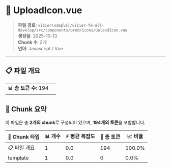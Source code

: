 # 📄 UploadIcon.vue

> **파일 경로**: `vizier(sample)/vizier-fe-all-develop/src/components/prod/icons/UploadIcon.vue`  
> **생성일**: 2025-10-13  
> **Chunk 수**: 2개  
> **언어**: Javascript / Vue
---


## 📋 파일 개요

| | |
|--|--|
| 📊 **총 토큰 수**: 194 |  |






## 🧩 Chunk 요약

이 파일은 총 **2개의 chunk**로 구성되어 있으며, **194개의 토큰**을 포함합니다.

| 🧩 Chunk 타입 | 📊 개수 | ⚡ 평균 복잡도 | 📝 총 토큰 | 📈 비율 |
|---------------|--------|-------------|----------|--------|
| 📋 파일 개요 | 1 | 0.0 | 194 | 100.0% |
| template | 1 | 0.0 | 0 | 0.0% |

